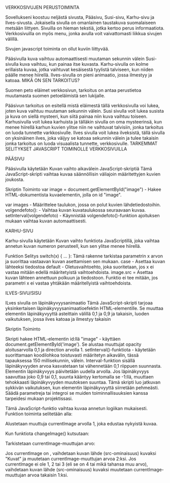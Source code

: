 

VERKKOSIVUJEN PERUSTOIMINTA

Sovellukseni koostuu neljästä sivusta, Pääsivu, Susi-sivu, Karhu-sivu ja Ilves-sivusta. Jokaisella sivulla on omanlainen taustakuva suomalaiseen metsään liittyen. Sivuilla on hieman tekstiä, jotka kertoo perus informaatiota. Verkkosivuilla on myös menu, jonka avulla voit vaivattomasti liikkua sivujen välillä.

Sivujen javascript toiminta on ollut kuviin liittyvää.

Pääsivulla kuva vaihtuu automaattisesti muutaman sekunnin välein
Susi-sivulla kuva vaihtuu, kun painaa itse kuvasta.
Karhu-sivulla on kolme erillaista kuvaa, jotka vaihtuvat kesäisestä tyylistä talviseen, kun niiden päälle menee hiirellä.
Ilves-sivulla on pieni animaatio, jossa ilmestyy ja katoaa.
MIKÄ ON SEN TARKOITUS?

Suomen peto eläimet verkkosivun, tarkoitus on antaa perustietoa muutamasta suomen petoeläimistä sen lukijalle.

Pääsivun tarkoitus on esitellä mistä eläimestä tällä verkkosivulla voi lukea, joten kuva vaihtuu muutaman sekunnin välein.
Susi sivulla voit lukea susista ja kuva on siellä mysteeri, kun siitä painaa niin kuva vaihtuu toiseen.
Karhusivulla voit lukea karhuista ja tälläkin sivulla on oma mysteerinsä, kun menee hiirellä karhun kuvien ylitse niin ne vaihtuvat talvisiin, jonka tarkoitus on luoda tunnette varkkosivulle.
Ilves sivulla voit lukea ilveksistä, tällä sivulla on yksinäinen ilves, joka väijyy se katoaa sekunnin välein ja tulee takaisin jonka tarkoitus on luoda visuaalista tunnette, verkkosivulle.
TARKEMMAT SELITYKSET JAVASCRIPT TOIMINOLLE VERKKOSIVUILLA

PÄÄSIVU

Pääsivulla käytetään Kuvan vaihto aikavälein JavaScript-skriptiä Tämä JavaScript-skripti vaihtaa kuvaa säännöllisin väliajoin määritettyjen kuvien joukosta.

Skriptin Toiminto var image = document.getElementById("image") - Hakee HTML-dokumentista kuvaelementin, jolla on id "image".

var images - Määrittelee taulukon, jossa on polut kuvien lähdetiedostoihin. volgendefoto(): - Vaihtaa kuvan kuvataulukossa seuraavaan kuvaa. setInterval(volgendefoto) - Käynnistää volgendefoto()-funktion ajoituksen mukaan vaihtaa kuvan automaattisesti.

KARHU-SIVU

Karhu-sivulla käytetään Kuvan vaihto funktiota JavaScriptillä, joka vaihtaa annetun kuvan numeron perusteell, kun sen ylitse menee hiirellä.

Funktion Selitys switch(x) { ... }: Tämä rakenne tarkistaa parametrin x arvon ja suorittaa vastaavan kuvan asettamisen sen mukaan. case - Asettaa kuvan lähteeksi tiedostoa default - Oletusvaihtoehto, joka suoritetaan, jos x ei vastaa mitään edellä määritetyistä vaihtoehdoista. image.src = Asettaa kuvan lähteen annettuun polkuun ja tiedostoon. Funktio ei tee mitään, jos parametri x ei vastaa yhtäkään määritellyistä vaihtoehdoista.

ILVES-SIVU/SISU

ILves sivulla on läpinäkyvyysanimaatio Tämä JavaScript-skripti tarjoaa yksinkertaisen läpinäkyvyysanimaatioefektin HTML-elementille. Se muuttaa elementin läpinäkyvyyttä asteittain välillä 0,1 ja 0,9 ja takaisin, luoden vaikutuksen, jossa ilves katoaa ja ilmestyy takaisin

Skriptin Toiminto

Skripti hakee HTML-elementin id:llä "image" - käyttäen document.getElementById('image'). Se alustaa muuttujat opacity aloitusarvolla 0,1 ja direction arvolla 1. setInterval()-funktiota - käytetään suorittamaan koodilohkoa toistuvasti määritetyn aikavälin, tässä tapauksessa 150 millisekunnin, välein. Interval-funktion sisällä läpinäkyvyyden arvoa kasvatetaan tai vähennetään 0,1 riippuen suunnasta. Elementin läpinäkyvyys päivitetään uudella arvolla. Jos läpinäkyvyys saavuttaa joko 0,9 tai 0,1, suunta kääntyy kertomalla se -1:llä, muuttaen tehokkaasti läpinäkyvyyden muutoksen suuntaa. Tämä skripti luo jatkuvan sykkivän vaikutuksen, kun elementin läpinäkyvyyttä siirretään pehmeästi. Säädä parametreja tai integroi se muiden toiminnallisuuksien kanssa tarpeidesi mukaan projektissasi.

Tämä JavaScript-funktio vaihtaa kuvaa annetun logiikan mukaisesti. Funktion toiminta selitetään alla:

Alustetaan muuttuja currentImage arvolla 1, joka edustaa nykyistä kuvaa.

Kun funktiota changeImage() kutsutaan:

Tarkistetaan currentImage-muuttujan arvo:

Jos currentImage on , vaihdetaan kuvan lähde (src-ominaisuus) kuvaksi "Kuvat" ja muutetaan currentImage-muuttujan arvoa 2:ksi. Jos currentImage ei ole 1, 2 tai 3 (eli se on 4 tai mikä tahansa muu arvo), vaihdetaan kuvan lähde (src-ominaisuus) kuvaksi muutetaan currentImage-muuttujan arvoa takaisin 1:ksi.
